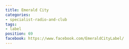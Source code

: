 ```yaml
---
title: Emerald City
categories:
- specialist-radio-and-club
tags:
- label
position: 69
facebook: https://www.facebook.com/EmeraldCityLabel/
---
```


